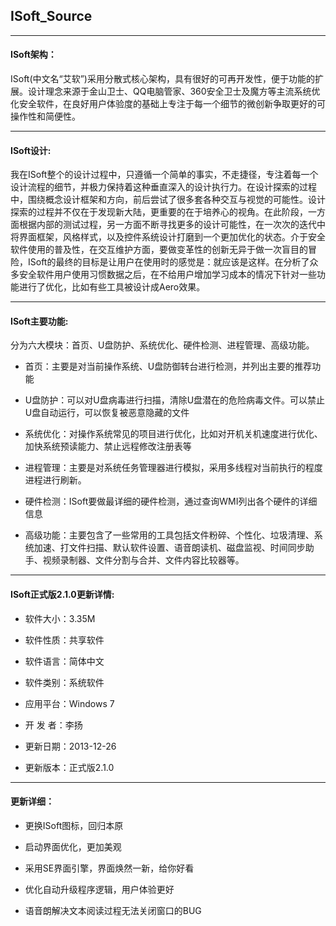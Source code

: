 ## ISoft_Source

---

#### ISoft架构：

ISoft(中文名“艾软”)采用分散式核心架构，具有很好的可再开发性，便于功能的扩展。设计理念来源于金山卫士、QQ电脑管家、360安全卫士及魔方等主流系统优化安全软件，在良好用户体验度的基础上专注于每一个细节的微创新争取更好的可操作性和简便性。

---

#### ISoft设计:

我在ISoft整个的设计过程中，只遵循一个简单的事实，不走捷径，专注着每一个设计流程的细节，并极力保持着这种垂直深入的设计执行力。在设计探索的过程中，围绕概念设计框架和方向，前后尝试了很多套各种交互与视觉的可能性。设计探索的过程并不仅在于发现新大陆，更重要的在于培养心的视角。在此阶段，一方面根据内部的测试过程，另一方面不断寻找更多的设计可能性，在一次次的迭代中将界面框架，风格样式，以及控件系统设计打磨到一个更加优化的状态。介于安全软件使用的普及性，在交互维护方面，要做变革性的创新无异于做一次盲目的冒险，ISoft的最终的目标是让用户在使用时的感觉是：就应该是这样。在分析了众多安全软件用户使用习惯数据之后，在不给用户增加学习成本的情况下针对一些功能进行了优化，比如有些工具被设计成Aero效果。

---

#### ISoft主要功能:


分为六大模块：首页、U盘防护、系统优化、硬件检测、进程管理、高级功能。

- 首页：主要是对当前操作系统、U盘防御转台进行检测，并列出主要的推荐功能

- U盘防护：可以对U盘病毒进行扫描，清除U盘潜在的危险病毒文件。可以禁止U盘自动运行，可以恢复被恶意隐藏的文件

- 系统优化：对操作系统常见的项目进行优化，比如对开机关机速度进行优化、加快系统预读能力、禁止远程修改注册表等

- 进程管理：主要是对系统任务管理器进行模拟，采用多线程对当前执行的程度进程进行刷新。

- 硬件检测：ISoft要做最详细的硬件检测，通过查询WMI列出各个硬件的详细信息

- 高级功能：主要包含了一些常用的工具包括文件粉碎、个性化、垃圾清理、系统加速、打文件扫描、默认软件设置、语音朗读机、磁盘监视、时间同步助手、视频录制器、文件分割与合并、文件内容比较器等。

---

#### ISoft正式版2.1.0更新详情:


- 软件大小：3.35M

- 软件性质：共享软件

- 软件语言：简体中文

- 软件类别：系统软件

- 应用平台：Windows 7

- 开 发 者：李扬

- 更新日期：2013-12-26

- 更新版本：正式版2.1.0

---

#### 更新详细：          

- 更换ISoft图标，回归本原
    
- 启动界面优化，更加美观
    
- 采用SE界面引擎，界面焕然一新，给你好看
    
- 优化自动升级程序逻辑，用户体验更好
    
- 语音朗解决文本阅读过程无法关闭窗口的BUG
